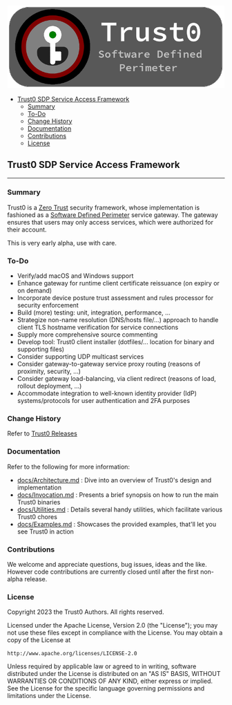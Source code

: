 ![](https://raw.githubusercontent.com/chewyfish/project-assets/main/trust0/banner.png)

<!-- TOC -->
  * [Trust0 SDP Service Access Framework](#trust0-sdp-service-access-framework)
    * [Summary](#summary)
    * [To-Do](#to-do)
    * [Change History](#change-history)
    * [Documentation](#documentation)
    * [Contributions](#contributions)
    * [License](#license)
<!-- TOC -->

## Trust0 SDP Service Access Framework

-----------------

### Summary

Trust0 is a [Zero Trust](https://en.wikipedia.org/wiki/Zero_trust_security_model) security framework, whose implementation is fashioned as a [Software Defined Perimeter](https://en.wikipedia.org/wiki/Software-defined_perimeter) service gateway. The gateway ensures that users may only access services, which were authorized for their account.

This is very early alpha, use with care.

### To-Do

* Verify/add macOS and Windows support
* Enhance gateway for runtime client certificate reissuance (on expiry or on demand)
* Incorporate device posture trust assessment and rules processor for security enforcement
* Build (more) testing: unit, integration, performance, ...
* Strategize non-name resolution (DNS/hosts file/...) approach to handle client TLS hostname verification for service connections
* Supply more comprehensive source commenting
* Develop tool: Trust0 client installer (dotfiles/... location for binary and supporting files)
* Consider supporting UDP multicast services
* Consider gateway-to-gateway service proxy routing (reasons of proximity, security, ...)
* Consider gateway load-balancing, via client redirect (reasons of load, rollout deployment, ...)
* Accommodate integration to well-known identity provider (IdP) systems/protocols for user authentication and 2FA purposes

### Change History

Refer to [Trust0 Releases](https://github.com/chewyfish/trust0/releases)

### Documentation

Refer to the following for more information:

* [docs/Architecture.md](./docs/Architecture.md) : Dive into an overview of Trust0's design and implementation
* [docs/Invocation.md](./docs/Invocation.md) : Presents a brief synopsis on how to run the main Trust0 binaries
* [docs/Utilities.md](./docs/Utilities.md) : Details several handy utilities, which facilitate various Trust0 chores
* [docs/Examples.md](./docs/Examples.md) : Showcases the provided examples, that'll let you see Trust0 in action

### Contributions

We welcome and appreciate questions, bug issues, ideas and the like. However code contributions are currently closed until after the first non-alpha release.

### License

Copyright 2023 the Trust0 Authors. All rights reserved.

Licensed under the Apache License, Version 2.0 (the "License"); you may not use
these files except in compliance with the License. You may obtain a copy of the
License at

    http://www.apache.org/licenses/LICENSE-2.0

Unless required by applicable law or agreed to in writing, software distributed
under the License is distributed on an "AS IS" BASIS, WITHOUT WARRANTIES OR
CONDITIONS OF ANY KIND, either express or implied. See the License for the
specific language governing permissions and limitations under the License.
